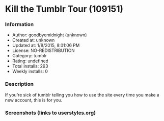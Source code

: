 # Kill the Tumblr Tour (109151)

### Information
- Author: goodbyemidnight (unknown)
- Created at: unknown
- Updated at: 1/8/2015, 8:01:06 PM
- License: NO-REDISTRIBUTION
- Category: tumblr
- Rating: undefined
- Total installs: 293
- Weekly installs: 0


### Description
If you're sick of tumblr telling you how to use the site every time you make a new account, this is for you.


### Screenshots (links to userstyles.org)



